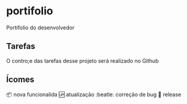 # portifolio
Portifolio do desenvolvedor 

## Tarefas
O contro;e das tarefas desse projeto será realizado no Github

## Ícomes

:package: nova funcionalida
:up: atualização
:beatle: correção de bug
:checkered_flag: release
